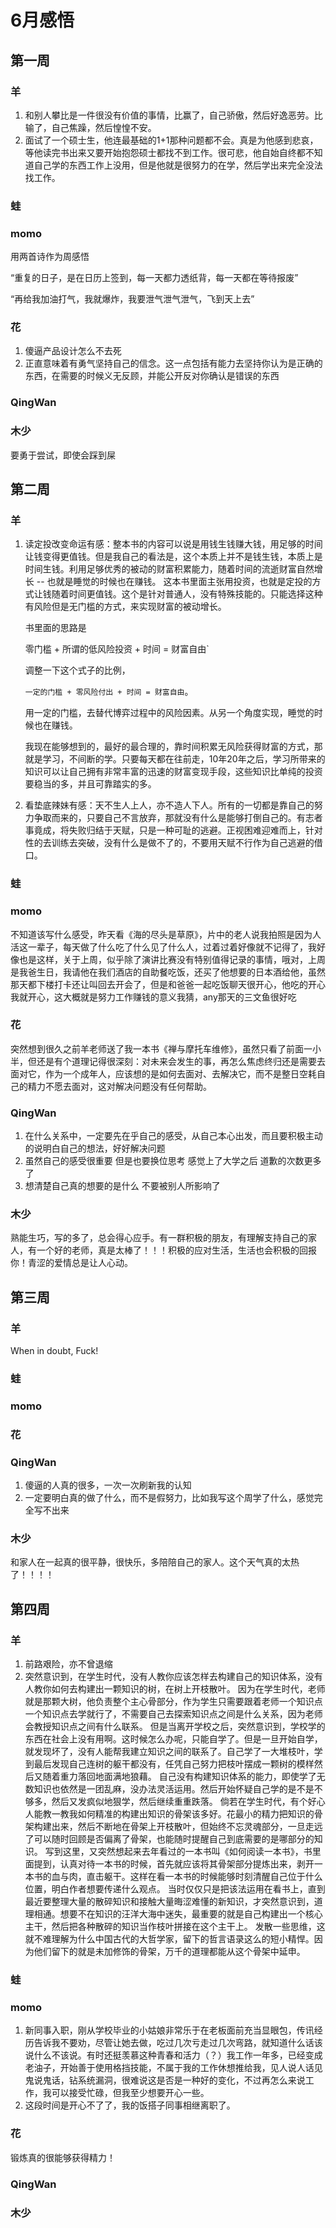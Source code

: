 # 6月感悟
## 第一周
### 羊
1. 和别人攀比是一件很没有价值的事情，比赢了，自己骄傲，然后好逸恶劳。比输了，自己焦躁，然后惶惶不安。
2. 面试了一个硕士生，他连最基础的1+1那种问题都不会。真是为他感到悲哀，等他读完书出来又要开始抱怨硕士都找不到工作。很可悲，他自始自终都不知道自己学的东西工作上没用，但是他就是很努力的在学，然后学出来完全没法找工作。

### 蛙


### momo
用两首诗作为周感悟

“重复的日子，是在日历上签到，每一天都力透纸背，每一天都在等待报废”

“再给我加油打气，我就爆炸，我要泄气泄气泄气，飞到天上去”

### 花
1. 傻逼产品设计怎么不去死
2. 正直意味着有勇气坚持自己的信念。这一点包括有能力去坚持你认为是正确的东西，在需要的时候义无反顾，并能公开反对你确认是错误的东西

### QingWan

### 木少
要勇于尝试，即使会踩到屎

## 第二周
### 羊
1. 读定投改变命运有感：整本书的内容可以说是用钱生钱赚大钱，用足够的时间让钱变得更值钱。但是我自己的看法是，这个本质上并不是钱生钱，本质上是时间生钱。利用足够优秀的被动的财富积累能力，随着时间的流逝财富自然增长 -- 也就是睡觉的时候也在赚钱。
   这本书里面主张用投资，也就是定投的方式让钱随着时间更值钱。这个是针对普通人，没有特殊技能的。只能选择这种有风险但是无门槛的方式，来实现财富的被动增长。

   书里面的思路是

   零门槛 + 所谓的低风险投资 + 时间 = 财富自由`

   调整一下这个式子的比例，

   `一定的门槛 + 零风险付出 + 时间 = 财富自由`。

   用一定的门槛，去替代博弈过程中的风险因素。从另一个角度实现，睡觉的时候也在赚钱。

   我现在能够想到的，最好的最合理的，靠时间积累无风险获得财富的方式，那就是学习，不间断的学。只要每天都在往前走，10年20年之后，学习所带来的知识可以让自己拥有非常丰富的迅速的财富变现手段，这些知识比单纯的投资要稳当的多，并且可靠踏实的多。
3. 看垫底辣妹有感：天不生人上人，亦不造人下人。所有的一切都是靠自己的努力争取而来的，只要自己不言放弃，那就没有什么是能够打倒自己的。有志者事竟成，将失败归结于天赋，只是一种可耻的逃避。正视困难迎难而上，针对性的去训练去突破，没有什么是做不了的，不要用天赋不行作为自己逃避的借口。


### 蛙


### momo
不知道该写什么感受，昨天看《海的尽头是草原》，片中的老人说我拍照是因为人活这一辈子，每天做了什么吃了什么见了什么人，过着过着好像就不记得了，我好像也是这样，关于上周，似乎除了演讲比赛没有特别值得记录的事情，哦对，上周是我爸生日，我请他在我们酒店的自助餐吃饭，还买了他想要的日本酒给他，虽然那天都下楼打卡还让叫回去开会了，但是和爸爸一起吃饭聊天很开心，他吃的开心我就开心，这大概就是努力工作赚钱的意义我猜，any那天的三文鱼很好吃

### 花
突然想到很久之前羊老师送了我一本书《禅与摩托车维修》，虽然只看了前面一小半，但还是有个道理记得很深刻：对未来会发生的事，再怎么焦虑终归还是需要去面对它，作为一个成年人，应该想的是如何去面对、去解决它，而不是整日空耗自己的精力不愿去面对，这对解决问题没有任何帮助。


### QingWan
1. 在什么关系中，一定要先在乎自己的感受，从自己本心出发，而且要积极主动的说明白自己的想法，好好解决问题
2. 虽然自己的感受很重要 但是也要换位思考 感觉上了大学之后 道歉的次数更多了
3. 想清楚自己真的想要的是什么 不要被别人所影响了

### 木少
熟能生巧，写的多了，总会得心应手。有一群积极的朋友，有理解支持自己的家人，有一个好的老师，真是太棒了！！！积极的应对生活，生活也会积极的回报你！青涩的爱情总是让人心动。


## 第三周
### 羊
When in doubt, Fuck!

### 蛙
### momo
### 花
### QingWan
1. 傻逼的人真的很多，一次一次刷新我的认知
2. 一定要明白真的做了什么，而不是假努力，比如我写这个周学了什么，感觉完全写不出来

### 木少
和家人在一起真的很平静，很快乐，多陪陪自己的家人。这个天气真的太热了！！！！

## 第四周
### 羊
1. 前路艰险，亦不曾退缩
2. 突然意识到，在学生时代，没有人教你应该怎样去构建自己的知识体系，没有人教你如何去构建出一颗知识的树，在树上开枝散叶。
   因为在学生时代，老师就是那颗大树，他负责整个主心骨部分，作为学生只需要跟着老师一个知识点一个知识点去学就行了，不需要自己去探索知识点之间是什么关系，因为老师会教授知识点之间有什么联系。
   但是当离开学校之后，突然意识到，学校学的东西在社会上没有用啊。这时候怎么办呢，只能自学了。但是一旦开始自学，就发现坏了，没有人能帮我建立知识之间的联系了。自己学了一大堆枝叶，学到最后发现自己连树的躯干都没有，任凭自己努力把枝叶摆成一颗树的模样然后又随着重力落回地面满地狼藉。
   自己没有构建知识体系的能力，即使学了无数知识也依然是一团乱麻，没办法灵活运用。然后开始怀疑自己学的是不是不够多，然后又发疯似地狠学，然后继续重重跌落。
   倘若在学生时代，有个好心人能教一教我如何精准的构建出知识的骨架该多好。花最小的精力把知识的骨架构建出来，然后不断地在骨架上开枝散叶，但始终不忘灵魂部分，一旦走远了可以随时回顾是否偏离了骨架，也能随时提醒自己到底需要的是哪部分的知识。
   写到这里，又突然想起来去年看过的一本书叫《如何阅读一本书》，书里面提到，认真对待一本书的时候，首先就应该将其骨架部分提炼出来，剥开一本书的血与肉，直击躯干。这样在看一本书的时候能够时刻清醒自己位于什么位置，明白作者想要传递什么观点。
   当时仅仅只是把该法运用在看书上，直到最近要整理大量的散碎知识和接触大量晦涩难懂的新知识，才突然意识到，道理相通。想要不在知识的汪洋大海中迷失，最重要的就是自己构建出一个核心主干，然后把各种散碎的知识当作枝叶拼接在这个主干上。
   发散一些思维，这就不难理解为什么中国古代的大哲学家，留下的哲言语录这么的短小精悍。因为他们留下的就是未加修饰的骨架，万千的道理都能从这个骨架中延申。

### 蛙
### momo
1. 新同事入职，刚从学校毕业的小姑娘非常乐于在老板面前充当显眼包，传讯经历告诉我不要劝，尽管让她去做，吃过几次亏走过几次弯路，就知道什么话该说什么不该说。有时还挺羡慕这种青春和活力（？）我工作一年多，已经变成老油子，开始善于使用格挡技能，不属于我的工作休想推给我，见人说人话见鬼说鬼话，钻系统漏洞，很难说这是否是一种好的变化，不过再怎么来说工作，我可以接受忙碌，但我至少想要开心一些。
2. 这段时间是开心不了了，我的饭搭子同事相继离职了。
### 花
锻炼真的很能够获得精力！

### QingWan
### 木少
